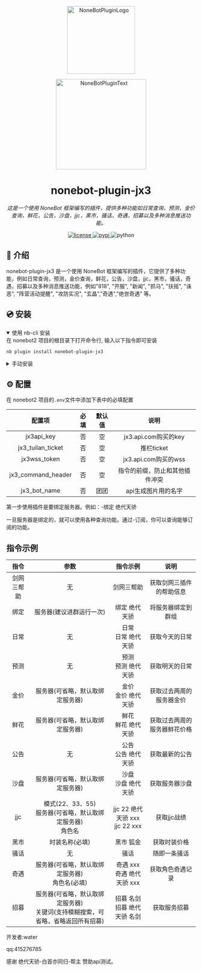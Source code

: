 <div align="center">
  <a href="https://v2.nonebot.dev/store"><img src="https://github.com/A-kirami/nonebot-plugin-template/blob/resources/nbp_logo.png" width="180" height="180" alt="NoneBotPluginLogo"></a>
  <br>
  <p><img src="https://github.com/A-kirami/nonebot-plugin-template/blob/resources/NoneBotPlugin.svg" width="240" alt="NoneBotPluginText"></p>
</div>

<div align="center">

# nonebot-plugin-jx3

_这是一个使用 NoneBot 框架编写的插件，提供多种功能如日常查询，预测，金价查询，鲜花，公告，沙盘，jjc，黑市，骚话，奇遇，招募以及多种消息推送功能。_

<a href="./LICENSE">
    <img src="https://img.shields.io/github/license/water/nonebot-plugin-jx3.svg" alt="license">
</a>
<a href="https://pypi.python.org/pypi/nonebot-plugin-jx3">
    <img src="https://img.shields.io/pypi/v/nonebot-plugin-jx3.svg" alt="pypi">
</a>
<img src="https://img.shields.io/badge/python-3.8+-blue.svg" alt="python">

</div>


## 📖 介绍

nonebot-plugin-jx3 是一个使用 NoneBot 框架编写的插件，它提供了多种功能，例如日常查询，预测，金价查询，鲜花，公告，沙盘，jjc，黑市，骚话，奇遇，招募以及多种消息推送功能，例如"818", "开服", "新闻", "抓马", "扶摇", "诛恶", "阵营活动提醒", "攻防实况", "玄晶","奇遇","绝世奇遇" 等。

## 💿 安装

<details open>
<summary>使用 nb-cli 安装</summary>
在 nonebot2 项目的根目录下打开命令行, 输入以下指令即可安装

    nb plugin install nonebot-plugin-jx3

</details>

<details>
<summary>手动安装</summary>
将 none-plugin-jx3 文件夹复制到你的 NoneBot 项目的 plugins 目录下。

在你的 NoneBot 配置文件中，添加插件的导入路径：

plugin_dirs = ["plugins"]

将requirements.txt复制到bot目录，进入bot的虚拟环境，执行：

    pip install -r requirements.txt

安装完成后正常启动bot即可
</details>

## ⚙️ 配置

在 nonebot2 项目的`.env`文件中添加下表中的必填配置

| 配置项 | 必填 | 默认值 | 说明 |
|:-----:|:--:|:---:|:----:|
| jx3api_key | 否  |  空  | jx3.api.com购买的key |
| jx3_tuilan_ticket | 否  |  空  | 推栏ticket |
| jx3wss_token| 否  |  空  | jx3.api.com购买的wss |
| jx3_command_header | 否  |  空  | 指令的前缀，防止和其他插件冲突 |
| jx3_bot_name | 否  | 团团  | api生成图片用的名字 |

第一步使用插件是要绑定服务器。例如：-绑定 绝代天骄

一旦服务器是绑定的，就可以使用各种查询功能。通过-订阅，你可以查询能够订阅的功能。
## 指令示例

| 指令 |                      参数                       |             指令示例              | 说明 |
|:-----:|:---------------------------------------------:|:-----------------------------:|:----:|
| 剑网三帮助 |                       无                       |             剑网三帮助             | 获取剑网三插件的帮助信息 |
| 绑定 |                 服务器(建议进群运行一次)                 |            绑定 绝代天骄            | 将服务器绑定到群组 |
| 日常 |                       无                       |         日常<br>日常 绝代天骄         | 获取今天的日常 |
| 预测|                       无                       |         预测<br>预测 绝代天骄         | 获取明天的日常 |
| 金价 |               服务器(可省略，默认取绑定服务器)               |         金价<br>金价 绝代天骄         | 获取过去两周的服务器金价 |
| 鲜花 |               服务器(可省略，默认取绑定服务器)               |         鲜花<br>鲜花 绝代天骄         | 获取过去两周的服务器鲜花价格 |
| 公告 |                       无                       |         公告<br>公告 绝代天骄         | 获取最新的公告 |
| 沙盘 |               服务器(可省略，默认取绑定服务器)               |         沙盘<br>沙盘 绝代天骄         | 获取服务器沙盘 |
| jjc |   模式(22、33、55)<br>服务器(可省略，默认取绑定服务器)<br>角色名    | jjc 22 绝代天骄 xxx<br>jjc 22 xxx | 获取jjc战绩 |
| 黑市 |                   时装名称(必填)                    |             黑市 狐金             | 获取时装价格 |
| 骚话 |                       无                       |              骚话               | 随即一条骚话 |
| 奇遇 |         服务器(可省略，默认取绑定服务器)<br>角色名(必填)          |     奇遇 xxx<br>奇遇 绝代天骄 xxx     | 获取角色奇遇记录 |
| 招募 | 服务器(可省略，默认取绑定服务器)<br>关键词(支持模糊搜索，可省略，省略返回所有招募) |      招募 名剑<br>招募 绝代天骄 名剑      | 获取服务招募 |

开发者:water

qq:415276785

感谢 绝代天骄-白首亦同归-帮主 赞助api测试。
